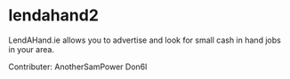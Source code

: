 # lendahand2
LendAHand.ie allows you to advertise and look for small cash in hand jobs in your area.


Contributer: 
AnotherSamPower
Don6l

